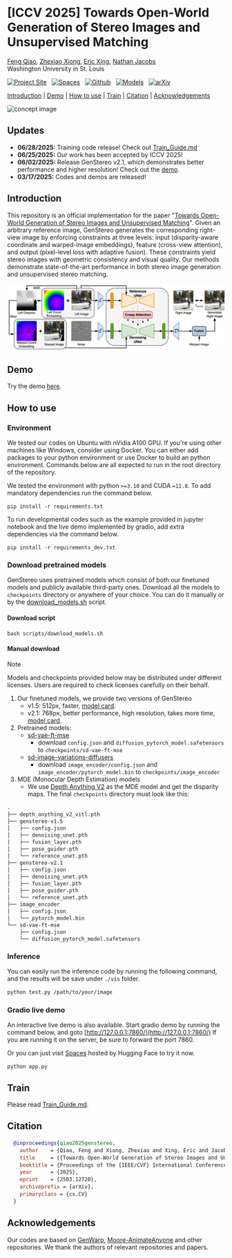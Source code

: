 # [ICCV 2025] Towards Open-World Generation of Stereo Images and Unsupervised Matching


<div class="is-size-5 publication-authors">
  <span class="author-block">
    <a href="https://qjizhi.github.io/" target="_blank">Feng Qiao</a>,
  </span>
  <span class="author-block">
    <a href="https://steven-xiong.github.io/" target="_blank">Zhexiao Xiong</a>,
  </span>
  <span class="author-block">
    <a href="https://ericx003.github.io/" target="_blank">Eric Xing</a>,
  </span>
  <span class="author-block">
    <a href="https://jacobsn.github.io/" target="_blank">Nathan Jacobs</a>
  </span>
</div>
<div class="is-size-5 publication-authors">
  <span class="author-block">Washington University in St. Louis</span>
</div>


[![Project Site](https://img.shields.io/badge/Project-Web-green)](https://qjizhi.github.io/genstereo) &nbsp;
[![Spaces](https://img.shields.io/badge/Spaces-Demo-yellow?logo=huggingface)](https://huggingface.co/spaces/FQiao/GenStereo) &nbsp;
[![Github](https://img.shields.io/badge/Github-Repo-orange?logo=github)](https://github.com/Qjizhi/GenStereo) &nbsp;
[![Models](https://img.shields.io/badge/Models-checkpoints-blue?logo=huggingface)](https://huggingface.co/FQiao/GenStereo-sd2.1/tree/main) &nbsp;
[![arXiv](https://img.shields.io/badge/arXiv-2503.12720-red?logo=arxiv)](https://arxiv.org/abs/2503.12720)

[Introduction](#introduction)
| [Demo](#demo)
| [How to use](#how-to-use)
| [Train](#train)
| [Citation](#citation)
| [Acknowledgements](#acknowledgements)

![concept image](./images/teaser_coco.jpg)

## Updates
- **06/28/2025:** Training code release! Check out [Train_Guide.md](./Trian_Guide.md)
- **06/25/2025:** Our work has been accepted by ICCV 2025!
- **06/02/2025:** Release GenStereo v2.1, which demonstrates better performance and higher resolution! Check out the [demo](https://huggingface.co/spaces/FQiao/GenStereo).
- **03/17/2025:** Codes and demos are released!

## Introduction

This repository is an official implementation for the paper "[Towards Open-World Generation of Stereo Images and Unsupervised Matching](https://qjizhi.github.io/genstereo/)". Given an arbitrary reference image, GenStereo generates the corresponding right-view image by enforcing constraints at three levels: input (disparity-aware coordinate and warped-image embeddings), feature (cross-view attention), and output (pixel-level loss with adaptive fusion). These constraints yield stereo images with geometric consistency and visual quality. Our methods demonstrate state-of-the-art performance in both stereo image generation and unsupervised stereo matching.

![Framework](./images/framework.jpg)

## Demo

Try the demo [here](https://huggingface.co/spaces/FQiao/GenStereo).

## How to use

### Environment

We tested our codes on Ubuntu with nVidia A100 GPU. If you're using other machines like Windows, consider using Docker. You can either add packages to your python environment or use Docker to build an python environment. Commands below are all expected to run in the root directory of the repository.

We tested the environment with python `>=3.10` and CUDA `=11.8`. To add mandatory dependencies run the command below.

``` shell
pip install -r requirements.txt
```

To run developmental codes such as the example provided in jupyter notebook and the live demo implemented by gradio, add extra dependencies via the command below.

``` shell
pip install -r requirements_dev.txt
```

### Download pretrained models

GenStereo uses pretrained models which consist of both our finetuned models and publicly available third-party ones. Download all the models to `checkpoints` directory or anywhere of your choice. You can do it manually or by the [download_models.sh](scripts/download_models.sh) script.

#### Download script

``` shell
bash scripts/download_models.sh 
```

#### Manual download

> [!NOTE]
> Models and checkpoints provided below may be distributed under different licenses. Users are required to check licenses carefully on their behalf.

1. Our finetuned models, we provide two versions of GenStereo
    - v1.5: 512px, faster, [model card](https://huggingface.co/FQiao/GenStereo).
    - v2.1: 768px, better performance, high resolution, takes more time, [model card](https://huggingface.co/FQiao/GenStereo-sd2.1).
2. Pretrained models:
    - [sd-vae-ft-mse](https://huggingface.co/stabilityai/sd-vae-ft-mse)
      - download `config.json` and `diffusion_pytorch_model.safetensors` to `checkpoints/sd-vae-ft-mse`
    - [sd-image-variations-diffusers](https://huggingface.co/lambdalabs/sd-image-variations-diffusers)
      - download `image_encoder/config.json` and `image_encoder/pytorch_model.bin` to `checkpoints/image_encoder`
3. MDE (Monocular Depth Estimation) models
    - We use [Depth Anything V2](https://github.com/DepthAnything/Depth-Anything-V2) as the MDE model and get the disparity maps.
The final `checkpoints` directory must look like this:

```
.
├── depth_anything_v2_vitl.pth
├── genstereo-v1.5
│   ├── config.json
│   ├── denoising_unet.pth
│   ├── fusion_layer.pth
│   ├── pose_guider.pth
│   └── reference_unet.pth
├── genstereo-v2.1
│   ├── config.json
│   ├── denoising_unet.pth
│   ├── fusion_layer.pth
│   ├── pose_guider.pth
│   └── reference_unet.pth
├── image_encoder
│   ├── config.json
│   └── pytorch_model.bin
└── sd-vae-ft-mse
    ├── config.json
    └── diffusion_pytorch_model.safetensors
```

### Inference
You can easily run the inference code by running the following command, and the results will be save under `./vis` folder.

```bash
python test.py /path/to/your/image
```


### Gradio live demo

An interactive live demo is also available. Start gradio demo by running the command below, and goto [http://127.0.0.1:7860/](http://127.0.0.1:7860/)
If you are running it on the server, be sure to forward the port 7860.

Or you can just visit [Spaces](https://huggingface.co/spaces/FQiao/GenStereo) hosted by Hugging Face to try it now.

```shell
python app.py
```

## Train
Please read [Train_Guide.md](./Trian_Guide.md).

## Citation

``` bibtex
  @inproceedings{qiao2025genstereo,
    author    = {Qiao, Feng and Xiong, Zhexiao and Xing, Eric and Jacobs, Nathan},
    title     = {{Towards Open-World Generation of Stereo Images and Unsupervised Matching}},
    booktitle = {Proceedings of the {IEEE/CVF} International Conference on Computer Vision ({ICCV})},
    year      = {2025},
    eprint    = {2503.12720},
    archiveprefix = {arXiv},
    primaryclass = {cs.CV}
  }
```

## Acknowledgements

Our codes are based on [GenWarp](https://github.com/sony/genwarp),  [Moore-AnimateAnyone](https://github.com/MooreThreads/Moore-AnimateAnyone) and other repositories. We thank the authors of relevant repositories and papers.
